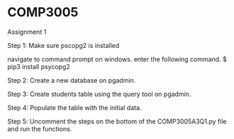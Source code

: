 # COMP3005
Assignment 1 

Step 1: Make sure pscopg2 is installed

navigate to command prompt on windows.
enter the following command.
$ pip3 install psycopg2

Step 2: Create a new database on pgadmin.

Step 3: Create students table using the query tool on pgadmin.

Step 4: Populate the table with the initial data.

Step 5: Uncomment the steps on the bottom of the COMP3005A3Q1.py file and run the functions.


